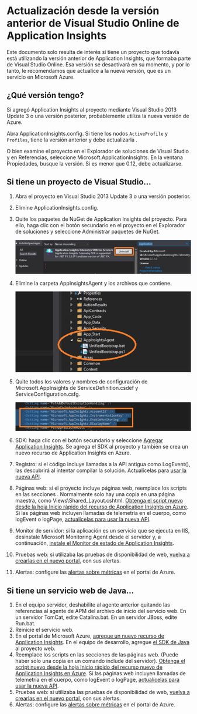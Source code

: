 <properties 
	pageTitle="Actualización desde la versión anterior de Visual Studio Online de Application Insights" 
	description="Actualización de los proyectos existentes"
	services="application-insights" 
    documentationCenter=""
	authors="alancameronwills" 
	manager="douge"/>

<tags 
	ms.service="application-insights" 
	ms.workload="tbd" 
	ms.tgt_pltfrm="ibiza" 
	ms.devlang="na" 
	ms.topic="article" 
	ms.date="06/19/2015" 
	ms.author="awills"/>
 
# Actualización desde la versión anterior de Visual Studio Online de Application Insights

Este documento solo resulta de interés si tiene un proyecto que todavía está utilizando la versión anterior de Application Insights, que formaba parte de Visual Studio Online. Esa versión se desactivará en su momento, y por lo tanto, le recomendamos que actualice a la nueva versión, que es un servicio en Microsoft Azure.

## ¿Qué versión tengo?

Si agregó Application Insights al proyecto mediante Visual Studio 2013 Update 3 o una versión posterior, probablemente utiliza la nueva versión de Azure.

Abra ApplicationInsights.config. Si tiene los nodos `ActiveProfile` y `Profiles`, tiene la versión anterior y debe actualizarla .

O bien examine el proyecto en el Explorador de soluciones de Visual Studio y en Referencias, seleccione Microsoft.ApplicationInsights. En la ventana Propiedades, busque la versión. Si es menor que 0.12, debe actualizarse.

## Si tiene un proyecto de Visual Studio...

1. Abra el proyecto en Visual Studio 2013 Update 3 o una versión posterior.
2. Elimine ApplicationInsights.config. 
3. Quite los paquetes de NuGet de Application Insights del proyecto. Para ello, haga clic con el botón secundario en el proyecto en el Explorador de soluciones y seleccione Administrar paquetes de NuGet.

    ![](./media/app-insights-upgrade-vso-azure/nuget.png)
4. Elimine la carpeta AppInsightsAgent y los archivos que contiene.

    ![](./media/app-insights-upgrade-vso-azure/folder.png)

5. Quite todos los valores y nombres de configuración de Microsoft.AppInsights de ServiceDefinition.csdef y ServiceConfiguration.csfg.

    ![](./media/app-insights-upgrade-vso-azure/csdef.png)
4. SDK: haga clic con el botón secundario y seleccione [Agregar Application Insights][greenbrown]. Se agrega el SDK al proyecto y también se crea un nuevo recurso de Application Insights en Azure.
5. Registro: si el código incluye llamadas a la API antigua como LogEvent(), las descubrirá al intentar compilar la solución. Actualícelas para [usar la nueva API][track].
6. Páginas web: si el proyecto incluye páginas web, reemplace los scripts en las secciones <head>. Normalmente solo hay una copia en una página maestra, como Views\\Shared\_Layout.cshtml. [Obtenga el script nuevo desde la hoja Inicio rápido del recurso de Application Insights en Azure][usage]. Si las páginas web incluyen llamadas de telemetría en el cuerpo, como logEvent o logPage, [actualícelas para usar la nueva API][api].
7. Monitor de servidor: si la aplicación es un servicio que se ejecuta en IIS, desinstale Microsoft Monitoring Agent desde el servidor y, a continuación, [instale el Monitor de estado de Application Insights][redfield].
8. Pruebas web: si utilizaba las pruebas de disponibilidad de web, [vuelva a crearlas en el nuevo portal][availability], con sus alertas.
9. Alertas: configure las [alertas sobre métricas][alerts] en el portal de Azure.


## Si tiene un servicio web de Java...

1. En el equipo servidor, deshabilite al agente anterior quitando las referencias al agente de APM del archivo de inicio del servicio web. En un servidor TomCat, edite Catalina.bat. En un servidor JBoss, edite Run.bat. 
2. Reinicie el servicio web.
3. En el portal de Microsoft Azure, [agregue un nuevo recurso de Application Insights][java]. En el equipo de desarrollo, agregue [el SDK de Java][java] al proyecto web.
4. Reemplace los scripts en las secciones <head> de las páginas web. (Puede haber solo una copia en un comando include del servidor). [Obtenga el script nuevo desde la hoja Inicio rápido del recurso nuevo de Application Insights en Azure][usage]. Si las páginas web incluyen llamadas de telemetría en el cuerpo, como logEvent o logPage, [actualícelas para usar la nueva API][track].
8. Pruebas web: si utilizaba las pruebas de disponibilidad de web, [vuelva a crearlas en el nuevo portal][availability], con sus alertas.
9. Alertas: configure las [alertas sobre métricas][alerts] en el portal de Azure.



<!--Link references-->

[alerts]: app-insights-alerts.md
[api]: app-insights-api-custom-events-metrics.md
[availability]: app-insights-monitor-web-app-availability.md
[greenbrown]: app-insights-start-monitoring-app-health-usage.md
[java]: app-insights-java-get-started.md
[redfield]: app-insights-monitor-performance-live-website-now.md
[track]: app-insights-custom-events-metrics-api.md
[usage]: app-insights-web-track-usage.md

 

<!---HONumber=August15_HO6-->